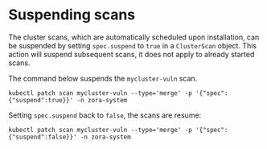 # Suspending scans

The cluster scans, which are automatically scheduled upon installation, 
can be suspended by setting `spec.suspend` to `true` in a `ClusterScan` object. 
This action will suspend subsequent scans, it does not apply to already started scans.

The command below suspends the `mycluster-vuln` scan.

```shell
kubectl patch scan mycluster-vuln --type='merge' -p '{"spec":{"suspend":true}}' -n zora-system
```

Setting `spec.suspend` back to `false`, the scans are resume:

```shell
kubectl patch scan mycluster-vuln --type='merge' -p '{"spec":{"suspend":false}}' -n zora-system
```
